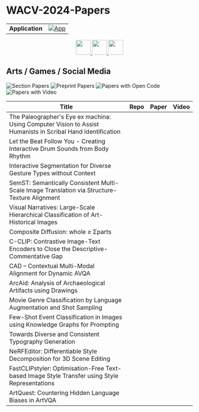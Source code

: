 # WACV-2024-Papers

<table>
    <tr>
        <td><strong>Application</strong></td>
        <td>
            <a href="https://huggingface.co/spaces/DmitryRyumin/NewEraAI-Papers" style="float:left;">
                <img src="https://img.shields.io/badge/🤗-NewEraAI--Papers-FFD21F.svg" alt="App" />
            </a>
        </td>
    </tr>
</table>

<div align="center">
    <a href="https://github.com/DmitryRyumin/WACV-2024-Papers/blob/main/sections/animals_insects.md">
        <img src="https://cdn.jsdelivr.net/gh/DmitryRyumin/NewEraAI-Papers@main/images/left.svg" width="40" alt="" />
    </a>
    <a href="https://github.com/DmitryRyumin/WACV-2024-Papers/">
        <img src="https://cdn.jsdelivr.net/gh/DmitryRyumin/NewEraAI-Papers@main/images/home.svg" width="40" alt="" />
    </a>
    <a href="https://github.com/DmitryRyumin/WACV-2024-Papers/blob/main/sections/autonomous_driving.md">
        <img src="https://cdn.jsdelivr.net/gh/DmitryRyumin/NewEraAI-Papers@main/images/right.svg" width="40" alt="" />
    </a>
</div>

## Arts / Games / Social Media

![Section Papers](https://img.shields.io/badge/Section%20Papers-soon-42BA16) ![Preprint Papers](https://img.shields.io/badge/Preprint%20Papers-soon-b31b1b) ![Papers with Open Code](https://img.shields.io/badge/Papers%20with%20Open%20Code-soon-1D7FBF) ![Papers with Video](https://img.shields.io/badge/Papers%20with%20Video-soon-FF0000)

| **Title** | **Repo** | **Paper** | **Video** |
|-----------|:--------:|:---------:|:---------:|
| The Paleographer's Eye ex machina: Using Computer Vision to Assist Humanists in Scribal Hand Identification |  |  |  |
| Let the Beat Follow You - Creating Interactive Drum Sounds from Body Rhythm |  |  |  |
| Interactive Segmentation for Diverse Gesture Types without Context |  |  |  |
| SemST: Semantically Consistent Multi-Scale Image Translation via Structure-Texture Alignment |  |  |  |
| Visual Narratives: Large-Scale Hierarchical Classification of Art-Historical Images |  |  |  |
| Composite Diffusion: whole ≥ Σparts |  |  |  |
| C-CLIP: Contrastive Image-Text Encoders to Close the Descriptive-Commentative Gap |  |  |  |
| CAD – Contextual Multi-Modal Alignment for Dynamic AVQA |  |  |  |
| ArcAid: Analysis of Archaeological Artifacts using Drawings |  |  |  |
| Movie Genre Classification by Language Augmentation and Shot Sampling |  |  |  |
| Few-Shot Event Classification in Images using Knowledge Graphs for Prompting |  |  |  |
| Towards Diverse and Consistent Typography Generation |  |  |  |
| NeRFEditor: Differentiable Style Decomposition for 3D Scene Editing |  |  |  |
| FastCLIPstyler: Optimisation-Free Text-based Image Style Transfer using Style Representations |  |  |  |
| ArtQuest: Countering Hidden Language Biases in ArtVQA |  |  |  |
